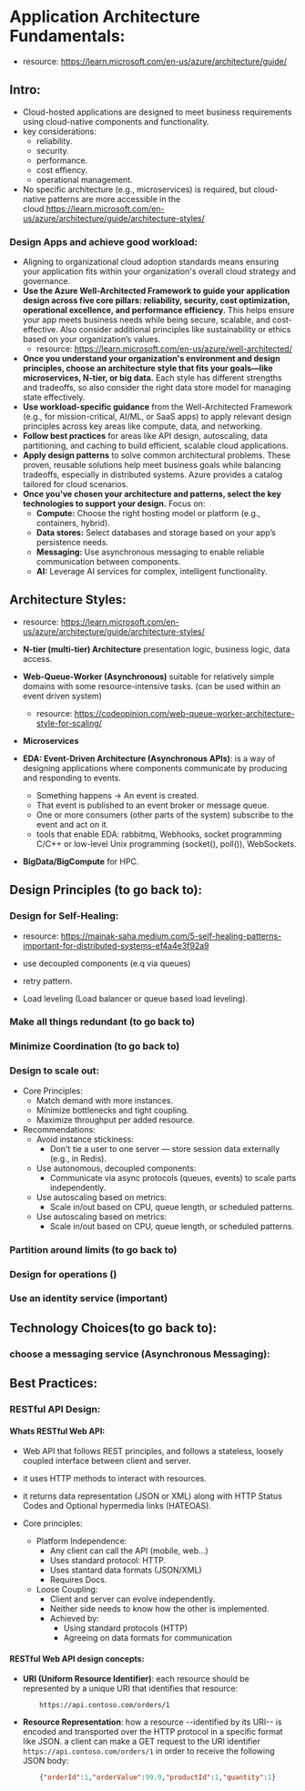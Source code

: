 # Application Architecture Fundamentals:

- resource: https://learn.microsoft.com/en-us/azure/architecture/guide/

## Intro: 
* Cloud-hosted applications are designed to meet business requirements using cloud-native components and functionality.
* key considerations:
    * reliability.
    * security.
    * performance.
    * cost effiency.
    * operational management.
* No specific architecture (e.g., microservices) is required, but cloud-native patterns are more accessible in the cloud.https://learn.microsoft.com/en-us/azure/architecture/guide/architecture-styles/
### Design Apps and achieve good workload:

- Aligning to organizational cloud adoption standards means ensuring your application fits within your organization's overall cloud strategy and governance.
- **Use the Azure Well-Architected Framework to guide your application design across five core pillars: reliability, security, cost optimization, operational excellence, and performance efficiency.** This helps ensure your app meets business needs while being secure, scalable, and cost-effective. Also consider additional principles like sustainability or ethics based on your organization’s values.
    * resource: https://learn.microsoft.com/en-us/azure/well-architected/
- **Once you understand your organization's environment and design principles, choose an architecture style that fits your goals—like microservices, N-tier, or big data.** Each style has different strengths and tradeoffs, so also consider the right data store model for managing state effectively.
- **Use workload-specific guidance** from the Well-Architected Framework (e.g., for mission-critical, AI/ML, or SaaS apps) to apply relevant design principles across key areas like compute, data, and networking.
- **Follow best practices** for areas like API design, autoscaling, data partitioning, and caching to build efficient, scalable cloud applications.
- **Apply design patterns** to solve common architectural problems. These proven, reusable solutions help meet business goals while balancing tradeoffs, especially in distributed systems. Azure provides a catalog tailored for cloud scenarios.
- **Once you've chosen your architecture and patterns, select the key technologies to support your design.** Focus on:
    - **Compute:** Choose the right hosting model or platform (e.g., containers, hybrid).
    - **Data stores:** Select databases and storage based on your app’s persistence needs.
    - **Messaging:** Use asynchronous messaging to enable reliable communication between components.
    - **AI:** Leverage AI services for complex, intelligent functionality.

## Architecture Styles: 

- resource: https://learn.microsoft.com/en-us/azure/architecture/guide/architecture-styles/

- **N-tier (multi-tier) Architecture** presentation logic, business logic, data access.
- **Web-Queue-Worker (Asynchronous)** suitable for relatively simple domains with some resource-intensive tasks. (can be used within an event driven system)
    * resource: https://codeopinion.com/web-queue-worker-architecture-style-for-scaling/
- **Microservices**
- **EDA: Event-Driven Architecture (Asynchronous APIs)**:  is a way of designing applications where components communicate by producing and responding to events.
    - Something happens → An event is created.
    - That event is published to an event broker or message queue.
    - One or more consumers (other parts of the system) subscribe to the event and act on it.
    - tools that enable EDA: rabbitmq, Webhooks, socket programming C/C++ or low-level Unix programming (socket(), poll()), WebSockets.
- **BigData/BigCompute** for HPC.

## Design Principles (to go back to):
### Design for Self-Healing:

- resource: https://mainak-saha.medium.com/5-self-healing-patterns-important-for-distributed-systems-ef4a4e3f92a9

- use decoupled components (e.q via queues)
- retry pattern.
- Load leveling (Load balancer or queue based load leveling).

### Make all things redundant (to go back to)
### Minimize Coordination (to go back to)

### Design to scale out:
- Core Principles:
    * Match demand with more instances.
    * Minimize bottlenecks and tight coupling.
    * Maximize throughput per added resource.
- Recommendations: 
    * Avoid instance stickiness:
        - Don't tie a user to one server — store session data externally (e.g., in Redis).
    * Use autonomous, decoupled components: 
        - Communicate via async protocols (queues, events) to scale parts independently.
    * Use autoscaling based on metrics:
        - Scale in/out based on CPU, queue length, or scheduled patterns.
    * Use autoscaling based on metrics:
        - Scale in/out based on CPU, queue length, or scheduled patterns.

### Partition around limits (to go back to)
### Design for operations ()
### Use an identity service (important)

## Technology Choices(to go back to):

### choose a messaging service (Asynchronous Messaging):

## Best Practices:
### RESTful API Design:

#### Whats RESTful Web API:
- Web API that follows REST principles, and follows a stateless, loosely coupled interface between client and server.
- it uses HTTP methods to interact with resources.
- it returns data representation (JSON or XML) along with HTTP Status Codes and Optional hypermedia links (HATEOAS).

- Core principles:
    * Platform Independence:
        - Any client can call the API (mobile, web...)
        - Uses standard protocol: HTTP.
        - Uses stantard data formats (JSON/XML)
        - Requires Docs.
    * Loose Coupling:
        - Client and server can evolve independently.
        - Neither side needs to know how the other is implemented.
        - Achieved by:
            * Using standard protocols (HTTP)
            - Agreeing on data formats for communication

#### RESTful Web API design concepts:

- **URI (Uniform Resource Identifier)**: each resource should be represented by a unique URI that identifies that resource:
    ```http
        https://api.contoso.com/orders/1
    ```

- **Resource Representation**: how a resource --identified by its URI-- is encoded and transported over the HTTP protocol in a specific format like JSON.
a client can make a GET request to the URI identifier `https://api.contoso.com/orders/1` in order to receive the following JSON body:
    ```json
        {"orderId":1,"orderValue":99.9,"productId":1,"quantity":1}
    ```
